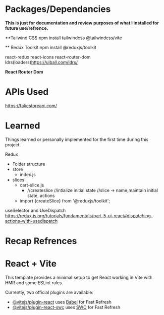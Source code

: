 # Packages/Dependancies
**This is just for documentation and review purposes of what i installed for future use/refrence.**

**Tailwind CSS
npm install tailwindcss @tailwindcss/vite

** Redux Toolkit
npm install @reduxjs/toolkit

react-redux react-icons react-router-dom ldrs(loaders)https://uiball.com/ldrs/<!--react-loader-spinner(not yet supported by react 19)-->

**React Router Dom**   
<!-- npm install react-router-dom 

**Tailwind Css (Using Vite)**   
npm install tailwindcss @tailwindcss/vite -->


# APIs Used
https://fakestoreapi.com/
<!-- https://forkify-api.herokuapp.com/v2 -->


# Learned
Things learned or personally implemented for the first time during this project.

Redux
- Folder structure
- store 
  - index.js
- slices
  - cart-slice.js
    - //createslice
      //intialize initial state
      //slice -> name,maintain initial state, actions
   - import {createSlice} from '@reduxjs/toolkit';

useSelector and UseDispatch 
https://redux.js.org/tutorials/fundamentals/part-5-ui-react#dispatching-actions-with-usedispatch

<!-- Tailwind Css (Using Vite)   
npm install tailwindcss @tailwindcss/vite
https://tailwindcss.com/docs/installation/using-vite -->

# Recap Refrences  
<!-- Example can delete
   - API handling 
   - React Router
-->






# React + Vite

This template provides a minimal setup to get React working in Vite with HMR and some ESLint rules.

Currently, two official plugins are available:

- [@vitejs/plugin-react](https://github.com/vitejs/vite-plugin-react/blob/main/packages/plugin-react/README.md) uses [Babel](https://babeljs.io/) for Fast Refresh
- [@vitejs/plugin-react-swc](https://github.com/vitejs/vite-plugin-react-swc) uses [SWC](https://swc.rs/) for Fast Refresh
